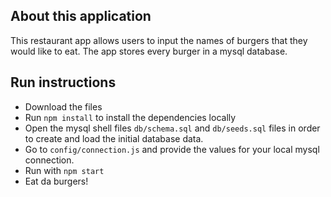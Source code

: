 ## About this application
This restaurant app allows users to input the names of burgers that they would like to eat. The app stores every burger in a mysql database. 

## Run instructions
- Download the files
- Run `npm install` to install the dependencies locally
- Open the mysql shell files `db/schema.sql` and `db/seeds.sql` files in order to create and load the initial database data.
- Go to `config/connection.js` and provide the values for your local mysql connection. 
- Run with `npm start`
- Eat da burgers! 